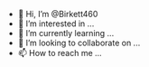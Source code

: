 - 👋 Hi, I’m @Birkett460
- 👀 I’m interested in ...
- 🌱 I’m currently learning ...
- 💞️ I’m looking to collaborate on ...
- 📫 How to reach me ...

<!---
Birkett460/Birkett460 is a ✨ special ✨ repository because its `README.md` (this file) appears on your GitHub profile.
You can click the Preview link to take a look at your changes.
---"👀"
